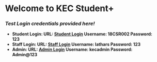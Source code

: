 <h1>Welcome to KEC Student+</h1>

<h3><em>Test Login credentials provided here!</em></h3>
<ul>
<li><b>Student Login:<b>
URL: <a href="https://kecstudent.xyz/logStud.php" target="_blank">Student Login</a>
Username: 18CSR002
Password: 123</li>
<li><b>Staff Login:</b>
URL: <a href="https://kecstudent.xyz/logStaff.php" target="_blank">Staff Login</a>
Username: lathars
Password: 123</li>
<li><b>Admin:</b>
URL: <a href="https://kecstudent.xyz/admin/index.php" target="_blank">Admin Login</a>
Username: kecadmin
Password: Admin@123</li>
</ul>

